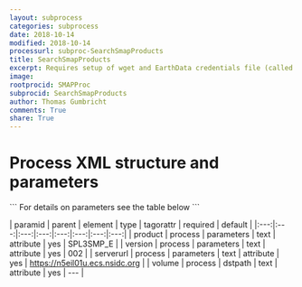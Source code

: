 ```yaml
---
layout: subprocess
categories: subprocess
date: 2018-10-14
modified: 2018-10-14
processurl: subproc-SearchSmapProducts
title: SearchSmapProducts
excerpt: Requires setup of wget and EarthData credentials file (called .netrc in user home path)
image: 
rootprocid: SMAPProc
subprocid: SearchSmapProducts
author: Thomas Gumbricht
comments: True
share: True
---
```


<h1 class='foot-description'>Process XML structure and parameters</h1>
```
For details on parameters see the table below
<?xml version="1.0" ?>
<process>
  <!--Generated from python-->
  <userproj plotid="yourplotid" projectid="yourprojectid" siteid="yoursiteid" system="systemid" tractid="yourtractid" userid="youruserid"/>
  <period endday="DD" endmonth="MM" endyear="YYYY" seasonendday="DD" seasonendmonth="MM" seasonstartday="DD" seasonstartmonth="MM" startday="DD" startmonth="MM" startyear="YYYY" timestep="timestep"/>
  <parameters product="txtstring" serverurl="txtstring" version="txtstring"/>
  <dstpath volume="txtstring"/>
</process>
```

| paramid | parent | element | type | tagorattr | required | default |
|:---:|:---:|:---:|:---:|:---:|:---:|:---:|:---:|
| product | process | parameters | text | attribute | yes | SPL3SMP_E |
| version | process | parameters | text | attribute | yes | 002 |
| serverurl | process | parameters | text | attribute | yes | https://n5eil01u.ecs.nsidc.org |
| volume | process | dstpath | text | attribute | yes | --- |
